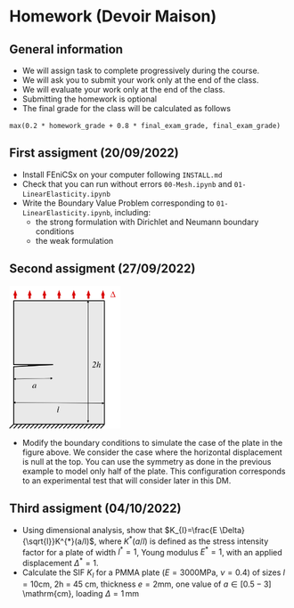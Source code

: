 # Homework (Devoir Maison)

## General information

- We will assign task to complete progressively during the course. 
- We will ask you to submit your work only at the end of the class.
- We will evaluate your work only at the end of the class.
- Submitting the homework is optional
- The final grade for the class will be calculated as follows

```
max(0.2 * homework_grade + 0.8 * final_exam_grade, final_exam_grade)
```

## First assigment (20/09/2022)

- Install FEniCSx on your computer following `INSTALL.md`
- Check that you can run without errors `00-Mesh.ipynb` and `01-LinearElasticity.ipynb`
- Write the Boundary Value Problem corresponding to `01-LinearElasticity.ipynb`, including:
   - the strong formulation with Dirichlet and Neumann boundary conditions
   - the weak formulation 

## Second assigment (27/09/2022)

<img src="figures/plateBCs.png"
     alt="Clamped plate with a crack"
     style="float: center; width:200px;" />

- Modify the boundary conditions to simulate the case of the plate in the figure above. We consider the case where the horizontal displacement is null at the top. You can use the symmetry as done in the previous example to model only half of the plate. This configuration corresponds to an experimental test that will consider later in this DM. 
 
 ## Third assigment (04/10/2022)

- Using dimensional analysis, show that $K_{I}=\frac{E \Delta}{\sqrt{l}}K^{*}(a/l)$, where $K^{*}(a/l)$ is defined as the stress intensity factor for a plate of width $l^*=1$, Young modulus $E^*=1$, with an applied displacement $\Delta^*=1$.  
- Calculate the SIF $K_I$ for a PMMA plate ($E = 3000 \mathrm{MPa}$, $\nu = 0.4$) of sizes $l = 10 \mathrm{cm}$,  2h = 45 cm, thickness $e=2 \mathrm{mm}$, one value of $a \in [0.5-3]$ \mathrm{cm}, loading $\Delta = 1\,\mathrm{mm}$

